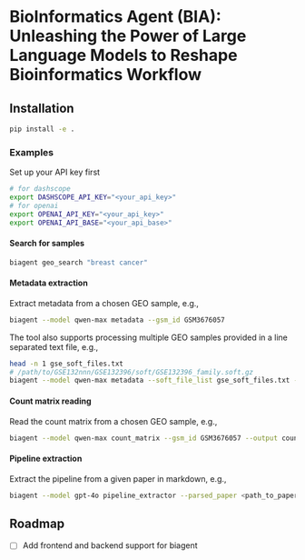 # BioInformatics Agent (BIA): Unleashing the Power of Large Language Models to Reshape Bioinformatics Workflow

## Installation
```sh
pip install -e .
```

### Examples

Set up your API key first
```sh
# for dashscope
export DASHSCOPE_API_KEY="<your_api_key>"
# for openai
export OPENAI_API_KEY="<your_api_key>"
export OPENAI_API_BASE="<your_api_base>"
```

#### Search for samples
```sh
biagent geo_search "breast cancer"
```
#### Metadata extraction
Extract metadata from a chosen GEO sample, e.g.,
```sh
biagent --model qwen-max metadata --gsm_id GSM3676057
```
The tool also supports processing multiple GEO samples provided in a line separated text file, e.g.,
```sh
head -n 1 gse_soft_files.txt
# /path/to/GSE132nnn/GSE132396/soft/GSE132396_family.soft.gz
biagent --model qwen-max metadata --soft_file_list gse_soft_files.txt --parallel 2 --output metadata.csv --cache_dir $PWD/cache
```
#### Count matrix reading
Read the count matrix from a chosen GEO sample, e.g.,
```sh
biagent --model qwen-max count_matrix --gsm_id GSM3676057 --output count_matrix.h5ad
```

#### Pipeline extraction
Extract the pipeline from a given paper in markdown, e.g.,
```sh
biagent --model gpt-4o pipeline_extractor --parsed_paper <path_to_paper_markdown> --output pipeline.html
```

## Roadmap
 - [ ] Add frontend and backend support for biagent